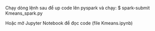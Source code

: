 Chạy dòng lệnh sau để up code lên pyspark và chạy:
	$ spark-submit Kmeans_spark.py

Hoặc mở Jupyter Notebook để đọc code (file Kmeans.ipynb)
	